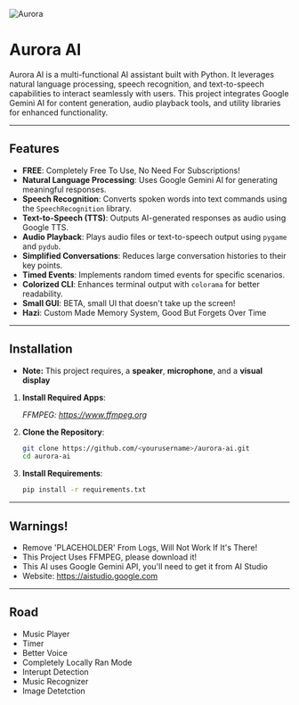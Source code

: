 ![Aurora](src/eyes/neutral.png)

# Aurora AI  

Aurora AI is a multi-functional AI assistant built with Python. It leverages natural language processing, speech recognition, and text-to-speech capabilities to interact seamlessly with users. This project integrates Google Gemini AI for content generation, audio playback tools, and utility libraries for enhanced functionality.  

---

## Features  

- **FREE**: Completely Free To Use, No Need For Subscriptions!
- **Natural Language Processing**: Uses Google Gemini AI for generating meaningful responses.  
- **Speech Recognition**: Converts spoken words into text commands using the `SpeechRecognition` library.  
- **Text-to-Speech (TTS)**: Outputs AI-generated responses as audio using Google TTS.  
- **Audio Playback**: Plays audio files or text-to-speech output using `pygame` and `pydub`.  
- **Simplified Conversations**: Reduces large conversation histories to their key points.  
- **Timed Events**: Implements random timed events for specific scenarios.  
- **Colorized CLI**: Enhances terminal output with `colorama` for better readability.
- **Small GUI**: BETA, small UI that doesn't take up the screen!
- **Hazi**: Custom Made Memory System, Good But Forgets Over Time

---

## Installation  

- **Note:** This project requires, a **speaker**, **microphone**, and a **visual display**
    
1. **Install Required Apps**:
   
   *FFMPEG: https://www.ffmpeg.org*
   
   
3. **Clone the Repository**:  
   ```bash
   git clone https://github.com/<yourusername>/aurora-ai.git
   cd aurora-ai
4. **Install Requirements**:
   ```bash
   pip install -r requirements.txt

---

   
## Warnings!
  - Remove 'PLACEHOLDER' From Logs, Will Not Work If It's There!
  - This Project Uses FFMPEG, please download it!
  - This AI uses Google Gemini API, you'll need to get it from AI Studio
  - Website: https://aistudio.google.com

---

## Road

- Music Player
- Timer
- Better Voice
- Completely Locally Ran Mode
- Interupt Detection
- Music Recognizer
- Image Detetction
